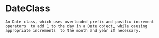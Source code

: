 # DateClass
`An Date class, which uses overloaded prefix and postfix increment operators 
to add 1 to the day in a Date object, while causing appropriate increments 
to the month and year if necessary. `

